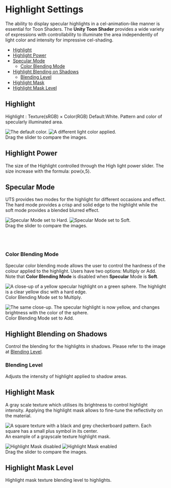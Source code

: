 # Highlight Settings

The ability to display specular highlights in a cel-animation-like manner is essential for Toon Shaders. The **Unity Toon Shader** provides a wide variety of expressions with controllability to illuminate the area independently of light color and intensity for impressive cel-shading.

* [Highlight](#highlight)
* [Highlight Power](#highlight-power)
* [Specular Mode](#specular-mode)
  * [Color Blending Mode](#color-blending-mode)
* [Highlight Blending on Shadows](#highlight-blending-on-shadows)
  * [Blending Level](#blending-level)
* [Highlight Mask](#highlight-mask)
* [Highlight Mask Level](#highlight-mask-level)


## Highlight
Highlight : Texture(sRGB) × Color(RGB) Default:White. Pattern and color of specularly illuminated area.

<canvas class="image-comparison" role="img" aria-label="A toon-shaded sphere in a room textured with graphs. The sphere has green and purple bands of color, and a bright white specular highlight. Then the same sphere, with the color picker window open and the color #FF0000 selected. The specular highlight on the sphere is now orange and yellow.">
    <img src="images/Highlight0.png" title="The default color.">
    <img src="images/Highlight1.png" title="A different light color applied.">
</canvas>
<br />Drag the slider to compare the images.

## Highlight Power

The size of the Highlight controlled through the High light power slider. The size increase with the formula: pow(x,5).


## Specular Mode

UTS provides two modes for the highlight for different occasions and effect. The hard mode provides a crisp and solid edge to the highlight while the soft mode provides a blended blurred effect.

<canvas class="image-comparison" role="img" aria-label="A close-up of a white specular highlight on a green sphere. The highlight is a clear white disc with a hard edge. Then the same close-up. The specular highlight is now a blurred white disc.">
    <img src="Images/SpecularHard.png" title="Specular Mode set to Hard.">
    <img src="Images/SpecularSoft.png" title="Specular Mode set to Soft.">
</canvas>
<br />Drag the slider to compare the images.

<br><br>

### Color Blending Mode
Specular color blending mode allows the user to control the hardness of the colour applied to the highlight. Users have two options: Multiply or Add. Note that **Color Blending Mode** is disabled when **Specular** Mode is  **Soft**.

![A close-up of a yellow specular highlight on a green sphere. The highlight is a clear yellow disc with a hard edge.](images/SpecularMultiply.png)<br/>
Color Blending Mode set to Multiply.

![The same close-up. The specular highlight is now yellow, and changes brightness with the color of the sphere.](images/SpecularAdd.png)<br/>
Color Blending Mode set to Add.


## Highlight Blending on Shadows
Control the blending for the highlights in shadows. Please refer to the image at [Blending Level](#blending-level).

### Blending Level
Adjusts the intensity of highlight applied to shadow areas.

## Highlight Mask
A gray scale texture which utilises its brightness to control highlight intensity. Applying the highlight mask allows to fine-tune the reflectivity on the material.

![A square texture with a black and grey checkerboard pattern. Each square has a small plus symbol in its center.](images/UVCheckGrid.png)<br/>
An example of a grayscale texture highlight mask.

<canvas class="image-comparison" role="img" aria-label="A toon-shaded sphere in a room textured with graphs. The sphere has green and purple bands of color, and circular green, white, and purple specular highlights. Then the same sphere. The specular highlights now reflect the checkerboard pattern.">
    <img src="images/HighlightMaskOff.jpg" title="Highlight Mask disabled">
    <img src="images/HighlightMaskOff.jpg" title="Highlight Mask enabled">
</canvas>
<br />Drag the slider to compare the images.

## Highlight Mask Level
Highlight mask texture blending level to highlights.
